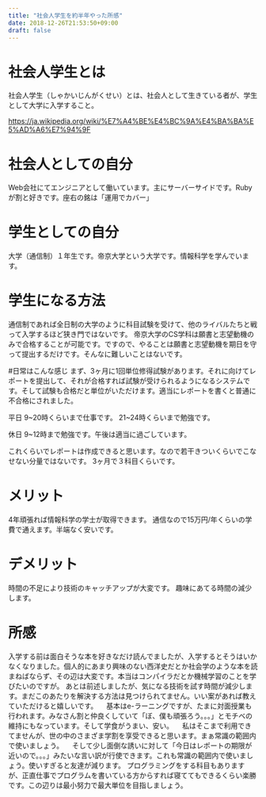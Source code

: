 ```yaml
---
title: "社会人学生を約半年やった所感"
date: 2018-12-26T21:53:50+09:00
draft: false
---
```


# 社会人学生とは
社会人学生（しゃかいじんがくせい）とは、社会人として生きている者が、学生として大学に入学すること。

https://ja.wikipedia.org/wiki/%E7%A4%BE%E4%BC%9A%E4%BA%BA%E5%AD%A6%E7%94%9F


# 社会人としての自分
Web会社にてエンジニアとして働いています。主にサーバーサイドです。Rubyが割と好きです。座右の銘は「運用でカバー」


# 学生としての自分
大学（通信制）１年生です。帝京大学という大学です。情報科学を学んでいます。

# 学生になる方法
通信制であれば全日制の大学のように科目試験を受けて、他のライバルたちと戦って入学するほど狭き門ではないです。
帝京大学のCS学科は願書と志望動機のみで合格することが可能です。ですので、やることは願書と志望動機を期日を守って提出するだけです。そんなに難しいことはないです。

#日常はこんな感じ
まず、3ヶ月に1回単位修得試験があります。それに向けてレポートを提出して、それが合格すれば試験が受けられるようになるシステムです。そして試験も合格だと単位がいただけます。適当にレポートを書くと普通に不合格にされました。

平日
9~20時くらいまで仕事です。
21~24時くらいまで勉強です。

休日
9~12時まで勉強です。午後は適当に過ごしています。

これくらいでレポートは作成できると思います。なので若干きついくらいでこなせない分量ではないです。
3ヶ月で３科目くらいです。


# メリット
4年頑張れば情報科学の学士が取得できます。
通信なので15万円/年くらいの学費で通えます。半端なく安いです。


# デメリット
時間の不足により技術のキャッチアップが大変です。
趣味にあてる時間の減少します。

# 所感
入学する前は面白そうな本を好きなだけ読んでましたが、入学するとそうはいかなくなりました。個人的にあまり興味のない西洋史だとか社会学のような本を読まねばならず、その辺は大変です。本当はコンパイラだとか機械学習のことを学びたいのですが。
あとは前述しましたが、気になる技術を試す時間が減少します。まだこのあたりを解決する方法は見つけられてません。いい案があれば教えていただけると嬉しいです。
　基本はe-ラーニングですが、たまに対面授業も行われます。みなさん割と仲良くしていて「ぼ、僕も頑張ろう。。。」とモチベの維持にもなっています。そして学食がうまい、安い。
　私はそこまで利用できてませんが、世の中のさまざま学割を享受できると思います。まぁ常識の範囲内で使いましょう。
　そして少し面倒な誘いに対して「今日はレポートの期限が近いので。。。」みたいな言い訳が行使できます。これも常識の範囲内で使いましょう。使いすぎると友達が減ります。
プログラミングをする科目もありますが、正直仕事でプログラムを書いている方からすれば寝ててもできるくらい楽勝です。この辺りは最小努力で最大単位を目指しましょう。
